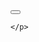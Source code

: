 <!DOCTYPE html>
<html>
  <head>
    <script>
      function See(){
       docment.getElementById("locat").innerHTML="Revealed with a button click.";
      }
    </script>
  </head>
  <body>
    <button onclick="See()"></button>
    <p id="locat">
    
    </p>
  </body>
  </html>
